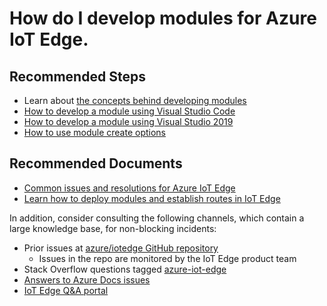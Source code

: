 <properties
  pagetitle="How do I develop modules for Azure IoT Edge."
  service="microsoft.devices"
  resource="iothubs"
  ms.author="darobs"
  selfhelptype="Generic"
  supporttopicids="32680951"
  productpesids="16509"
  cloudenvironments="public, fairfax, mooncake, blackforest, ussec, usnat"
  articleid="6b83c29f-66af-40d6-8bf5-3b66569cfc21"
  ownershipid="AzureIot_IotEdge" />
# How do I develop modules for Azure IoT Edge.



## **Recommended Steps**

* Learn about [the concepts behind developing modules](https://docs.microsoft.com/azure/iot-edge/module-development)
* [How to develop a module using Visual Studio Code](https://docs.microsoft.com/azure/iot-edge/how-to-vs-code-develop-module)
* [How to develop a module using Visual Studio 2019](https://docs.microsoft.com/azure/iot-edge/how-to-visual-studio-develop-module)
* [How to use module create options](https://docs.microsoft.com/azure/iot-edge/how-to-use-create-options)

## **Recommended Documents**

* [Common issues and resolutions for Azure IoT Edge](https://docs.microsoft.com/azure/iot-edge/troubleshoot?WT.mc_id=Portal-Microsoft_Azure_Support) 
* [Learn how to deploy modules and establish routes in IoT Edge](https://docs.microsoft.com/azure/iot-edge/module-composition?WT.mc_id=Portal-Microsoft_Azure_Support) 

In addition, consider consulting the following channels, which contain a large knowledge base, for non-blocking incidents:
* Prior issues at [azure/iotedge GitHub repository](https://github.com/azure/iotedge/issues?q=is%3Aissue+)  
    * Issues in the repo are monitored by the IoT Edge product team  
* Stack Overflow questions tagged [azure-iot-edge](https://stackoverflow.com/questions/tagged/azure-iot-edge)  
* [Answers to Azure Docs issues](https://github.com/MicrosoftDocs/azure-docs/issues?q=is%3Aissue+label%3Aiot-edge%2Fsvc+) 
* [IoT Edge Q&A portal](https://docs.microsoft.com/answers/topics/azure-iot-edge.html?WT.mc_id=Portal-Microsoft_Azure_Support)
